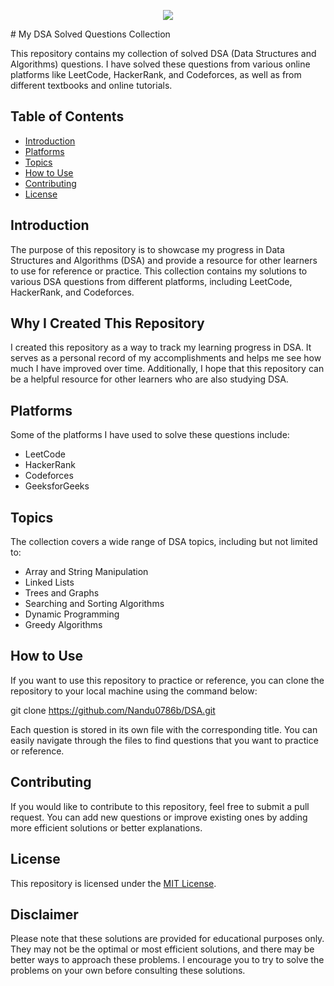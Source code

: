 <p align="center">
  <img src="https://leetcard.jacoblin.cool/Nandu0786b?theme=dark&font=Farsan&ext=heatmap">
</p>
# My DSA Solved Questions Collection

This repository contains my collection of solved DSA (Data Structures and Algorithms) questions. I have solved these questions from various online platforms like LeetCode, HackerRank, and Codeforces, as well as from different textbooks and online tutorials.

## Table of Contents

- [Introduction](#introduction)
- [Platforms](#platforms)
- [Topics](#topics)
- [How to Use](#how-to-use)
- [Contributing](#contributing)
- [License](#license)

## Introduction
The purpose of this repository is to showcase my progress in Data Structures and Algorithms (DSA) and provide a resource for other learners to use for reference or practice. This collection contains my solutions to various DSA questions from different platforms, including LeetCode, HackerRank, and Codeforces.

## Why I Created This Repository

I created this repository as a way to track my learning progress in DSA. It serves as a personal record of my accomplishments and helps me see how much I have improved over time. Additionally, I hope that this repository can be a helpful resource for other learners who are also studying DSA.
## Platforms

Some of the platforms I have used to solve these questions include:

- LeetCode
- HackerRank
- Codeforces
- GeeksforGeeks

## Topics

The collection covers a wide range of DSA topics, including but not limited to:

- Array and String Manipulation
- Linked Lists
- Trees and Graphs
- Searching and Sorting Algorithms
- Dynamic Programming
- Greedy Algorithms

## How to Use

If you want to use this repository to practice or reference, you can clone the repository to your local machine using the command below:

git clone https://github.com/Nandu0786b/DSA.git

Each question is stored in its own file with the corresponding title. You can easily navigate through the files to find questions that you want to practice or reference.

## Contributing

If you would like to contribute to this repository, feel free to submit a pull request. You can add new questions or improve existing ones by adding more efficient solutions or better explanations.

## License

This repository is licensed under the [MIT License](LICENSE).

## Disclaimer

Please note that these solutions are provided for educational purposes only. They may not be the optimal or most efficient solutions, and there may be better ways to approach these problems. I encourage you to try to solve the problems on your own before consulting these solutions.






